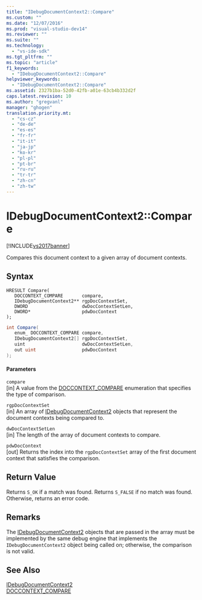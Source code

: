 ```yaml
---
title: "IDebugDocumentContext2::Compare"
ms.custom: ""
ms.date: "12/07/2016"
ms.prod: "visual-studio-dev14"
ms.reviewer: ""
ms.suite: ""
ms.technology: 
  - "vs-ide-sdk"
ms.tgt_pltfrm: ""
ms.topic: "article"
f1_keywords: 
  - "IDebugDocumentContext2::Compare"
helpviewer_keywords: 
  - "IDebugDocumentContext2::Compare"
ms.assetid: 2327b1ba-52d0-42fb-a01e-63cb4b332d2f
caps.latest.revision: 10
ms.author: "gregvanl"
manager: "ghogen"
translation.priority.mt: 
  - "cs-cz"
  - "de-de"
  - "es-es"
  - "fr-fr"
  - "it-it"
  - "ja-jp"
  - "ko-kr"
  - "pl-pl"
  - "pt-br"
  - "ru-ru"
  - "tr-tr"
  - "zh-cn"
  - "zh-tw"
---
```

# IDebugDocumentContext2::Compare
[!INCLUDE[vs2017banner](../../../code-quality/includes/vs2017banner.md)]

Compares this document context to a given array of document contexts.  
  
## Syntax  
  
```cpp#  
HRESULT Compare(   
   DOCCONTEXT_COMPARE       compare,  
   IDebugDocumentContext2** rgpDocContextSet,  
   DWORD                    dwDocContextSetLen,  
   DWORD*                   pdwDocContext  
);  
```  
  
```c#  
int Compare(   
   enum_ DOCCONTEXT_COMPARE compare,  
   IDebugDocumentContext2[] rgpDocContextSet,  
   uint                     dwDocContextSetLen,  
   out uint                 pdwDocContext  
);  
```  
  
#### Parameters  
 `compare`  
 [in] A value from the [DOCCONTEXT_COMPARE](../../../extensibility/debugger/reference/doccontext_compare.md) enumeration that specifies the type of comparison.  
  
 `rgpDocContextSet`  
 [in] An array of [IDebugDocumentContext2](../../../extensibility/debugger/reference/idebugdocumentcontext2.md) objects that represent the document contexts being compared to.  
  
 `dwDocContextSetLen`  
 [in] The length of the array of document contexts to compare.  
  
 `pdwDocContext`  
 [out] Returns the index into the `rgpDocContextSet` array of the first document context that satisfies the comparison.  
  
## Return Value  
 Returns `S_OK` if a match was found. Returns `S_FALSE` if no match was found. Otherwise, returns an error code.  
  
## Remarks  
 The [IDebugDocumentContext2](../../../extensibility/debugger/reference/idebugdocumentcontext2.md) objects that are passed in the array must be implemented by the same debug engine that implements the `IDebugDocumentContext2` object being called on; otherwise, the comparison is not valid.  
  
## See Also  
 [IDebugDocumentContext2](../../../extensibility/debugger/reference/idebugdocumentcontext2.md)   
 [DOCCONTEXT_COMPARE](../../../extensibility/debugger/reference/doccontext_compare.md)